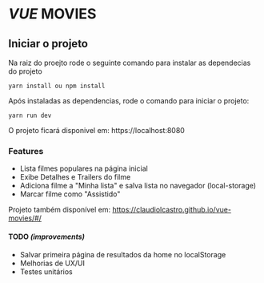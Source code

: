 # _VUE_ MOVIES

## Iniciar o projeto
Na raiz do proejto rode o seguinte comando para instalar as dependecias do projeto
```
yarn install ou npm install
```

Após instaladas as dependencias, rode o comando para iniciar o projeto:
```
yarn run dev
```
O projeto ficará disponivel em: https://localhost:8080




### Features

 - Lista filmes populares na página inicial
 - Exibe Detalhes e Trailers do filme
 - Adiciona filme a "Minha lista" e salva lista no navegador (local-storage)
 - Marcar filme como "Assistido"


 Projeto também disponível em: https://claudiolcastro.github.io/vue-movies/#/



#### TODO _(improvements)_
 - Salvar primeira página de resultados da home no localStorage
 - Melhorias de UX/UI
 - Testes unitários 